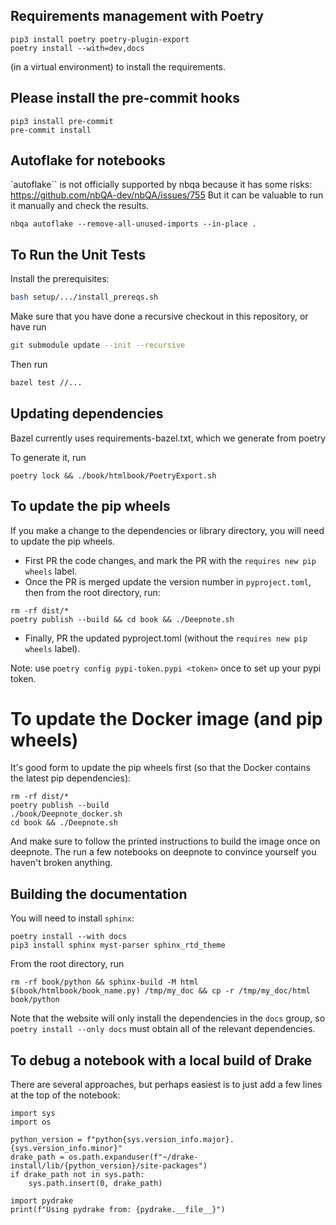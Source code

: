 ## Requirements management with Poetry

```
pip3 install poetry poetry-plugin-export
poetry install --with=dev,docs
```
(in a virtual environment) to install the requirements.

## Please install the pre-commit hooks

```
pip3 install pre-commit
pre-commit install
```

## Autoflake for notebooks

`autoflake`` is not officially supported by nbqa because it has some risks:
https://github.com/nbQA-dev/nbQA/issues/755 But it can be valuable to run it
manually and check the results.

```
nbqa autoflake --remove-all-unused-imports --in-place .
```

## To Run the Unit Tests

Install the prerequisites:
```bash
bash setup/.../install_prereqs.sh
```

Make sure that you have done a recursive checkout in this repository, or have run

```bash
git submodule update --init --recursive
```
Then run
```bash
bazel test //...
```

## Updating dependencies

Bazel currently uses requirements-bazel.txt, which we generate from poetry

To generate it, run
```
poetry lock && ./book/htmlbook/PoetryExport.sh
```

## To update the pip wheels

If you make a change to the dependencies or library directory, you
will need to update the pip wheels.
- First PR the code changes, and mark the PR with the `requires new pip wheels` label.
- Once the PR is merged update the version number in `pyproject.toml`, then from
the root directory, run:
```
rm -rf dist/*
poetry publish --build && cd book && ./Deepnote.sh
```
- Finally, PR the updated pyproject.toml (without the `requires new pip wheels` label).

Note: use `poetry config pypi-token.pypi <token>` once to set up your pypi token.

# To update the Docker image (and pip wheels)

It's good form to update the pip wheels first (so that the Docker contains the
latest pip dependencies):
```
rm -rf dist/*
poetry publish --build
./book/Deepnote_docker.sh
cd book && ./Deepnote.sh
```
And make sure to follow the printed instructions to build the image once on
deepnote. The run a few notebooks on deepnote to convince yourself you haven't
broken anything.

## Building the documentation

You will need to install `sphinx`:
```
poetry install --with docs
pip3 install sphinx myst-parser sphinx_rtd_theme
```

From the root directory, run
```
rm -rf book/python && sphinx-build -M html $(book/htmlbook/book_name.py) /tmp/my_doc && cp -r /tmp/my_doc/html book/python
```
Note that the website will only install the dependencies in the `docs` group, so
`poetry install --only docs` must obtain all of the relevant dependencies.



## To debug a notebook with a local build of Drake

There are several approaches, but perhaps easiest is to just add a few lines at the top of the notebook:
```
import sys
import os

python_version = f"python{sys.version_info.major}.{sys.version_info.minor}"
drake_path = os.path.expanduser(f"~/drake-install/lib/{python_version}/site-packages")
if drake_path not in sys.path:
    sys.path.insert(0, drake_path)

import pydrake
print(f"Using pydrake from: {pydrake.__file__}")
```
